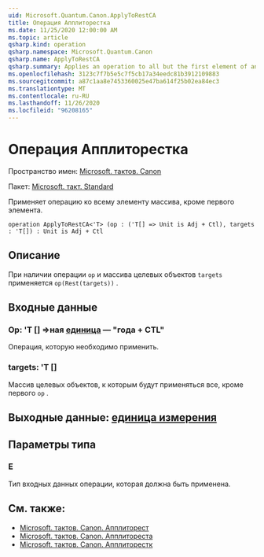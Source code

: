 ```yaml
---
uid: Microsoft.Quantum.Canon.ApplyToRestCA
title: Операция Апплиторестка
ms.date: 11/25/2020 12:00:00 AM
ms.topic: article
qsharp.kind: operation
qsharp.namespace: Microsoft.Quantum.Canon
qsharp.name: ApplyToRestCA
qsharp.summary: Applies an operation to all but the first element of an array.
ms.openlocfilehash: 3123c7f7b5e5c7f5cb17a34eedc81b3912109883
ms.sourcegitcommit: a87c1aa8e7453360025e47ba614f25b02ea84ec3
ms.translationtype: MT
ms.contentlocale: ru-RU
ms.lasthandoff: 11/26/2020
ms.locfileid: "96208165"
---
```

# <a name="applytorestca-operation"></a>Операция Апплиторестка

Пространство имен: [Microsoft. тактов. Canon](xref:Microsoft.Quantum.Canon)

Пакет: [Microsoft. такт. Standard](https://nuget.org/packages/Microsoft.Quantum.Standard)


Применяет операцию ко всему элементу массива, кроме первого элемента.

```qsharp
operation ApplyToRestCA<'T> (op : ('T[] => Unit is Adj + Ctl), targets : 'T[]) : Unit is Adj + Ctl
```


## <a name="description"></a>Описание

При наличии операции `op` и массива целевых объектов `targets` применяется `op(Rest(targets))` .

## <a name="input"></a>Входные данные

### <a name="op--t--unit--is-adj--ctl"></a>Op: 'T [] =>ная [единица](xref:microsoft.quantum.lang-ref.unit)  — "года + CTL"

Операция, которую необходимо применить.


### <a name="targets--t"></a>targets: 'T []

Массив целевых объектов, к которым будут применяться все, кроме первого `op` .



## <a name="output--unit"></a>Выходные данные: [единица измерения](xref:microsoft.quantum.lang-ref.unit)



## <a name="type-parameters"></a>Параметры типа

### <a name="t"></a>Е

Тип входных данных операции, которая должна быть применена.

## <a name="see-also"></a>См. также:

- [Microsoft. тактов. Canon. Апплиторест](xref:Microsoft.Quantum.Canon.ApplyToRest)
- [Microsoft. тактов. Canon. Апплитореста](xref:Microsoft.Quantum.Canon.ApplyToRestA)
- [Microsoft. тактов. Canon. Апплиторестк](xref:Microsoft.Quantum.Canon.ApplyToRestC)